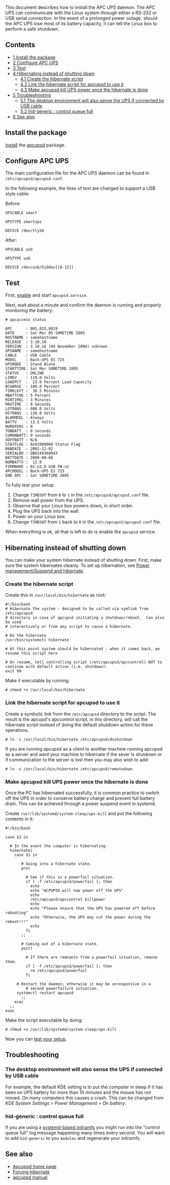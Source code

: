 This document describes how to install the APC UPS daemon. The APC UPS can communicate with the Linux system through either a RS-232 or USB serial connection. In the event of a prolonged power outage, should the APC UPS lose most of its battery capacity, it can tell the Linux box to perform a safe shutdown.

## Contents

*   [1 Install the package](#Install_the_package)
*   [2 Configure APC UPS](#Configure_APC_UPS)
*   [3 Test](#Test)
*   [4 Hibernating instead of shutting down](#Hibernating_instead_of_shutting_down)
    *   [4.1 Create the hibernate script](#Create_the_hibernate_script)
    *   [4.2 Link the hibernate script for apcupsd to use it](#Link_the_hibernate_script_for_apcupsd_to_use_it)
    *   [4.3 Make apcupsd kill UPS power once the hibernate is done](#Make_apcupsd_kill_UPS_power_once_the_hibernate_is_done)
*   [5 Troubleshooting](#Troubleshooting)
    *   [5.1 The desktop environment will also sense the UPS if connected by USB cable](#The_desktop_environment_will_also_sense_the_UPS_if_connected_by_USB_cable)
    *   [5.2 hid-generic : control queue full](#hid-generic_:_control_queue_full)
*   [6 See also](#See_also)

## Install the package

[Install](/index.php/Install "Install") the [apcupsd](https://www.archlinux.org/packages/?name=apcupsd) package.

## Configure APC UPS

The main configuration file for the APC UPS daemon can be found in `/etc/apcupsd/apcupsd.conf`.

In the following example, the lines of text are changed to support a USB style cable:

Before:

```
UPSCABLE smart

UPSTYPE smartups

DEVICE /dev/ttyS0

```

After:

```
UPSCABLE usb

UPSTYPE usb

DEVICE /dev/usb/hiddev[[0-15]]

```

## Test

First, [enable](/index.php/Enable "Enable") and start `apcupsd.service`.

Next, wait about a minute and confirm the daemon is running and properly monitoring the battery:

 `# apcaccess status` 
```
APC      : 001,033,0819
DATE     : Sat Mar 05 SOMETIME 2005
HOSTNAME : somehostname
RELEASE  : 3.10.16
VERSION  : 3.10.16 (04 November 2004) unknown
UPSNAME  : somehostname
CABLE    : USB Cable
MODEL    : Back-UPS ES 725
UPSMODE  : Stand Alone
STARTTIME: Sat Mar SOMETIME 2005
STATUS   : ONLINE
LINEV    : 119.0 Volts
LOADPCT  :  23.0 Percent Load Capacity
BCHARGE  : 100.0 Percent
TIMELEFT :  30.5 Minutes
MBATTCHG : 5 Percent
MINTIMEL : 3 Minutes
MAXTIME  : 0 Seconds
LOTRANS  : 088.0 Volts
HITRANS  : 138.0 Volts
ALARMDEL : Always
BATTV    : 13.5 Volts
NUMXFERS : 0
TONBATT  : 0 seconds
CUMONBATT: 0 seconds
XOFFBATT : N/A
STATFLAG : 0x02000008 Status Flag
MANDATE  : 2002-12-02
SERIALNO : QB0249360043
BATTDATE : 2000-00-00
NOMBATTV :  12.0
FIRMWARE : 02.n2.D USB FW:n2
APCMODEL : Back-UPS ES 725
END APC  : Sat SOMETIME 2005

```

To fully test your setup:

1.  Change `TIMEOUT` from `0` to `1` in the `/etc/apcupsd/apcupsd.conf` file.
2.  Remove wall power from the UPS.
3.  Observe that your Linux box powers down, in short order.
4.  Plug the UPS back into the wall.
5.  Power on your Linux box.
6.  Change `TIMEOUT` from `1` back to `0` in the `/etc/apcupsd/apcupsd.conf` file.

When everything is ok, all that is left to do is enable the `apcupsd` service.

## Hibernating instead of shutting down

You can make your system hibernate instead of shutting down. First, make sure the system hibernates cleanly. To set up hibernation, see [Power management/Suspend and hibernate](/index.php/Power_management/Suspend_and_hibernate "Power management/Suspend and hibernate").

### Create the hibernate script

Create this in `/usr/local/bin/hibernate` as root:

```
#!/bin/bash
# Hibernate the system - designed to be called via symlink from /etc/apcupsd
# directory in case of apcupsd initiating a shutdown/reboot.  Can also be used
# interactively or from any script to cause a hibernate.

# Do the hibernate
/usr/bin/systemctl hibernate

# At this point system should be hibernated - when it comes back, we resume this script here

# On resume, tell controlling script (/etc/apcupsd/apccontrol) NOT to continue with default action (i.e. shutdown).
exit 99

```

Make it executable by running:

```
# chmod +x /usr/local/bin/hibernate

```

### Link the hibernate script for apcupsd to use it

Create a symbolic link from the `/etc/apcupsd` directory to the script. The result is the apcupd's apccontrol script, in this directory, will call the hibernate script instead of doing the default shutdown action for these operations.

```
# ln -s /usr/local/bin/hibernate /etc/apcupsd/doshutdown

```

If you are running apcupsd as a client to another machine running apcupsd as a server and want your machine to hibernate if the sever is shutdown or if communication to the server is lost then you may also wish to add:

```
# ln -s /usr/local/bin/hibernate /etc/apcupsd/remotedown

```

### Make apcupsd kill UPS power once the hibernate is done

Once the PC has hibernated successfully, it is common practice to switch off the UPS in order to conserve battery charge and prevent full battery drain. This can be achieved through a power suspend event in systemd.

Create `/usr/lib/systemd/system-sleep/ups-kill` and put the following contents in it:

```
#!/bin/bash

case $2 in

  # In the event the computer is hibernating.
  hibernate)
    case $1 in

       # Going into a hibernate state.
       pre)

         # See if this is a powerfail situation.
         if [ -f /etc/apcupsd/powerfail ]; then
           echo
           echo "ACPUPSD will now power off the UPS"
           echo
           /etc/apcupsd/apccontrol killpower
           echo
           echo "Please ensure that the UPS has powered off before rebooting"
           echo "Otherwise, the UPS may cut the power during the reboot!!!"
           echo
         fi
       ;;

       # Coming out of a hibernate state.
       post)

         # If there are remnants from a powerfail situation, remove them.
         if [ -f /etc/apcupsd/powerfail ]; then
           rm /etc/apcupsd/powerfail
         fi

	 # Restart the daemon; otherwise it may be unresponsive in a
         # second powerfailure situation.
	 systemctl restart apcupsd
       ;;
    esac
  ;;
esac

```

Make the script executable by doing:

```
# chmod +x /usr/lib/systemd/system-sleep/ups-kill

```

Now you can [test your setup](#Test).

## Troubleshooting

### The desktop environment will also sense the UPS if connected by USB cable

For example, the default KDE setting is to put the computer in sleep if it has been on UPS battery for more than 10 minutes and the mouse has not moved. On many computers this causes a crash. This can be changed from *KDE System Settings > Power Management > On battery*.

### hid-generic : control queue full

If you are using a [systemd-based initramfs](/index.php/Mkinitcpio#Common_hooks "Mkinitcpio") you might run into the "control queue full" log message happening many times every second. You will want to add `hid-generic` to you `modules` and regenerate your initramfs.

## See also

*   [Apcupsd home page](http://www.apcupsd.org/)
*   [Forcing hibernate](https://ubuntuforums.org/showthread.php?p=4302102)
*   [apcupsd manual](http://www.apcupsd.com/manual/manual.html)